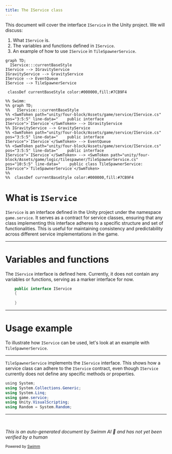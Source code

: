 ```yaml
---
title: The IService class
---
```

This document will cover the interface <SwmToken path="unity/four-block/Assets/game/service/IService.cs" pos="3:5:5" line-data="    public interface IService">`IService`</SwmToken> in the Unity project. We will discuss:

1. What <SwmToken path="unity/four-block/Assets/game/service/IService.cs" pos="3:5:5" line-data="    public interface IService">`IService`</SwmToken> is.
2. The variables and functions defined in <SwmToken path="unity/four-block/Assets/game/service/IService.cs" pos="3:5:5" line-data="    public interface IService">`IService`</SwmToken>.
3. An example of how to use <SwmToken path="unity/four-block/Assets/game/service/IService.cs" pos="3:5:5" line-data="    public interface IService">`IService`</SwmToken> in <SwmToken path="unity/four-block/Assets/game/logic/tilespawner/TileSpawnerService.cs" pos="10:5:5" line-data="    public class TileSpawnerService: IService">`TileSpawnerService`</SwmToken>.

```mermaid
graph TD;
  IService:::currentBaseStyle
IService --> IGravityService
IGravityService --> GravityService
IService --> EventQueue
IService --> TileSpawnerService

 classDef currentBaseStyle color:#000000,fill:#7CB9F4

%% Swimm:
%% graph TD;
%%   IService:::currentBaseStyle
%% <SwmToken path="unity/four-block/Assets/game/service/IService.cs" pos="3:5:5" line-data="    public interface IService">`IService`</SwmToken> --> IGravityService
%% IGravityService --> GravityService
%% <SwmToken path="unity/four-block/Assets/game/service/IService.cs" pos="3:5:5" line-data="    public interface IService">`IService`</SwmToken> --> EventQueue
%% <SwmToken path="unity/four-block/Assets/game/service/IService.cs" pos="3:5:5" line-data="    public interface IService">`IService`</SwmToken> --> <SwmToken path="unity/four-block/Assets/game/logic/tilespawner/TileSpawnerService.cs" pos="10:5:5" line-data="    public class TileSpawnerService: IService">`TileSpawnerService`</SwmToken>
%% 
%%  classDef currentBaseStyle color:#000000,fill:#7CB9F4
```

# What is <SwmToken path="unity/four-block/Assets/game/service/IService.cs" pos="3:5:5" line-data="    public interface IService">`IService`</SwmToken>

<SwmToken path="unity/four-block/Assets/game/service/IService.cs" pos="3:5:5" line-data="    public interface IService">`IService`</SwmToken> is an interface defined in the Unity project under the namespace <SwmToken path="unity/four-block/Assets/game/logic/tilespawner/TileSpawnerService.cs" pos="4:2:4" line-data="using game.service;">`game.service`</SwmToken>. It serves as a contract for service classes, ensuring that any class implementing this interface adheres to a specific structure and set of functionalities. This is useful for maintaining consistency and predictability across different service implementations in the game.

<SwmSnippet path="/unity/four-block/Assets/game/service/IService.cs" line="3">

---

# Variables and functions

The <SwmToken path="unity/four-block/Assets/game/service/IService.cs" pos="3:5:5" line-data="    public interface IService">`IService`</SwmToken> interface is defined here. Currently, it does not contain any variables or functions, serving as a marker interface for now.

```c#
    public interface IService
    {
        
    }
```

---

</SwmSnippet>

# Usage example

To illustrate how <SwmToken path="unity/four-block/Assets/game/service/IService.cs" pos="3:5:5" line-data="    public interface IService">`IService`</SwmToken> can be used, let's look at an example with <SwmToken path="unity/four-block/Assets/game/logic/tilespawner/TileSpawnerService.cs" pos="10:5:5" line-data="    public class TileSpawnerService: IService">`TileSpawnerService`</SwmToken>.

<SwmSnippet path="/unity/four-block/Assets/game/logic/tilespawner/TileSpawnerService.cs" line="1">

---

<SwmToken path="unity/four-block/Assets/game/logic/tilespawner/TileSpawnerService.cs" pos="10:5:5" line-data="    public class TileSpawnerService: IService">`TileSpawnerService`</SwmToken> implements the <SwmToken path="unity/four-block/Assets/game/service/IService.cs" pos="3:5:5" line-data="    public interface IService">`IService`</SwmToken> interface. This shows how a service class can adhere to the <SwmToken path="unity/four-block/Assets/game/service/IService.cs" pos="3:5:5" line-data="    public interface IService">`IService`</SwmToken> contract, even though <SwmToken path="unity/four-block/Assets/game/service/IService.cs" pos="3:5:5" line-data="    public interface IService">`IService`</SwmToken> currently does not define any specific methods or properties.

```c#
﻿using System;
using System.Collections.Generic;
using System.Linq;
using game.service;
using Unity.VisualScripting;
using Random = System.Random;

```

---

</SwmSnippet>

&nbsp;

*This is an auto-generated document by Swimm AI 🌊 and has not yet been verified by a human*

<SwmMeta version="3.0.0" repo-id="Z2l0aHViJTNBJTNBREVNTy1ncmF2aXR5LWN1YmVzJTNBJTNBc3dpbW1pbw==" repo-name="DEMO-gravity-cubes" doc-type="class"><sup>Powered by [Swimm](/)</sup></SwmMeta>

